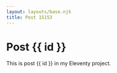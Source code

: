 ```yaml
---
layout: layouts/base.njk
title: Post 15153
---
```


# Post {{ id }}

This is post {{ id }} in my Eleventy project.
